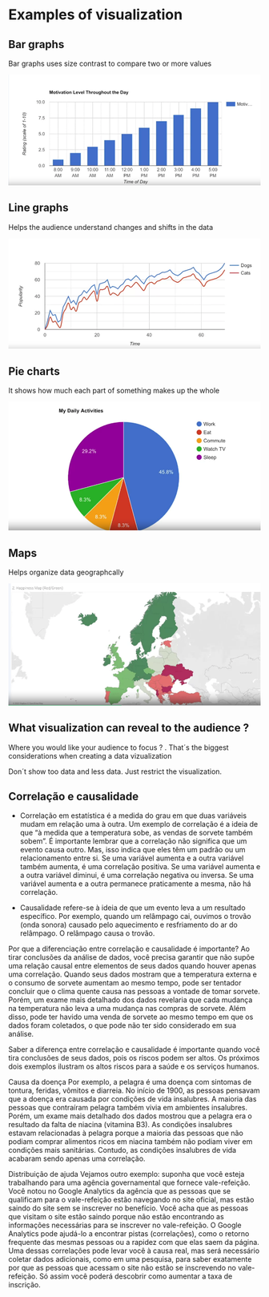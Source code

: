 # Examples of visualization

##  Bar graphs

Bar graphs uses size contrast to compare two or more values

<img src="./img/bar.png">

## Line graphs

Helps the audience understand changes and shifts in the data

<img src="./img/line.png">

## Pie charts

It shows how much each part of something makes up the whole

<img src="./img/pie.png">

## Maps 

Helps organize data geographcally

<img src="./img/happines.png">

##  What visualization can reveal to the audience ?

Where you would like your audience to focus ? . That´s the biggest considerations when creating a data vizualization

Don´t show too data and less data. Just restrict the visualization.

## Correlação e causalidade

*   Correlação em estatística é a medida do grau em que duas variáveis mudam em relação uma à outra. Um exemplo de correlação é a ideia de que “à medida que a temperatura sobe, as vendas de sorvete também sobem”. É importante lembrar que a correlação não significa que um evento causa outro. Mas, isso indica que eles têm um padrão ou um relacionamento entre si. Se uma variável aumenta e a outra variável também aumenta, é uma correlação positiva. Se uma variável aumenta e a outra variável diminui, é uma correlação negativa ou inversa. Se uma variável aumenta e a outra permanece praticamente a mesma, não há correlação.

*   Causalidade refere-se à ideia de que um evento leva a um resultado específico. Por exemplo, quando um relâmpago cai, ouvimos o trovão (onda sonora) causado pelo aquecimento e resfriamento do ar do relâmpago. O relâmpago causa o trovão. 

Por que a diferenciação entre correlação e causalidade é importante? 
Ao tirar conclusões da análise de dados, você precisa garantir que não supõe uma relação causal entre elementos de seus dados quando houver apenas uma correlação. Quando seus dados mostram que a temperatura externa e o consumo de sorvete aumentam ao mesmo tempo, pode ser tentador concluir que o clima quente causa nas pessoas a vontade de tomar sorvete. Porém, um exame mais detalhado dos dados revelaria que cada mudança na temperatura não leva a uma mudança nas compras de sorvete. Além disso, pode ter havido uma venda de sorvete ao mesmo tempo em que os dados foram coletados, o que pode não ter sido considerado em sua análise. 

Saber a diferença entre correlação e causalidade é importante quando você tira conclusões de seus dados, pois os riscos podem ser altos. Os próximos dois exemplos ilustram os altos riscos para a saúde e os serviços humanos. 

Causa da doença
Por exemplo, a pelagra é uma doença com sintomas de tontura, feridas, vômitos e diarreia. No início de 1900, as pessoas pensavam que a doença era causada por condições de vida insalubres. A maioria das pessoas que contraíram pelagra também vivia em ambientes insalubres. Porém, um exame mais detalhado dos dados mostrou que a pelagra era o resultado da falta de niacina (vitamina B3). As condições insalubres estavam relacionadas à pelagra porque a maioria das pessoas que não podiam comprar alimentos ricos em niacina também não podiam viver em condições mais sanitárias. Contudo, as condições insalubres de vida acabaram sendo apenas uma correlação.

Distribuição de ajuda
Vejamos outro exemplo: suponha que você esteja trabalhando para uma agência governamental que fornece vale-refeição. Você notou no Google Analytics da agência que as pessoas que se qualificam para o vale-refeição estão navegando no site oficial, mas estão saindo do site sem se inscrever no benefício. Você acha que as pessoas que visitam o site estão saindo porque não estão encontrando as informações necessárias para se inscrever no vale-refeição. O Google Analytics pode ajudá-lo a encontrar pistas (correlações), como o retorno frequente das mesmas pessoas ou a rapidez com que elas saem da página. Uma dessas correlações pode levar você à causa real, mas será necessário coletar dados adicionais, como em uma pesquisa, para saber exatamente por que as pessoas que acessam o site não estão se inscrevendo no vale-refeição. Só assim você poderá descobrir como aumentar a taxa de inscrição.